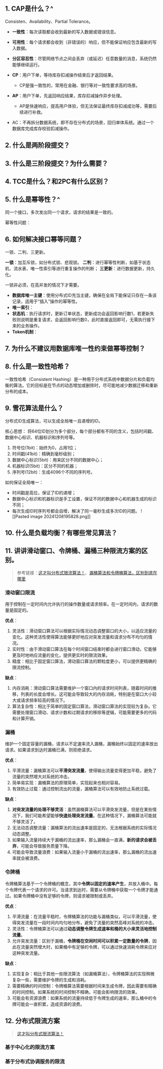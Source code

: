## 1. CAP是什么？^
Consisten、Availability、Partial Tolerance。

- **一致性**：每次读取都会收到最新的写入数据或错误信息。
- **可用性**：每个请求都会收到（非错误的）响应，但不能保证响应包含最新的写入数据。
- **分区容忍性**：尽管网络节点之间会丢弃（或延迟）任意数量的消息，系统仍然能够继续运行。

- **CP**：用户下单，等待库存扣减操作结束后才返回结果。
	- CP是强一致性的，常用在金融、银行等对一致性要求高的场景。
- **AP**：用户下单，先返回响应结果，库存扣减操作异步处理。
	- AP是快速响应，提高用户体验，但无法保证最终库存扣减成功等，需要后续进行补救。
- AC：不再拆分数据系统，即不存在分布式的场景，回归单体系统。通过一个数据库完成库存校验扣减操作。
## 2. 什么是两阶段提交？

## 3. 什么是三阶段提交？为什么需要？
## 4. TCC是什么？和2PC有什么区别？

## 5. 什么是幂等性？^
同一个接口，多次发出同一个请求，请求的结果是一致的。

幂等性问题：

## 6. 如何解决接口幂等问题？
一锁、二判、三更新。

**一锁**：加互斥锁，如分布式锁、悲观锁。
**二判**：进行幂等性判断，如基于状态机、流水表、唯一性索引等进行重复操作的判断；
**三更新**：进行数据更新，持久化。

一锁非必须，在高并发的情况下才需要。

- **数据库唯一主键**：使用分布式ID充当主键，确保在全局下能保证只存在一条该记录，适用于“插入”操作的幂等性。 
- **唯一索引**：
- **状态机**：执行请求时，更新订单状态，更新成功会返回影响行数1，若更新失败则说明是重复请求，会返回影响行数0，此时直接返回即可，无需执行接下来的业务操作。
- **Token机制**：
## 7. 为什么不建议用数据库唯一性约束做幂等控制？


## 8. 什么是一致性哈希？
一致性哈希（Consistent Hashing）是一种用于分布式系统中数据分片和负载均衡的算法。它的目标是在节点的动态增加或删除时，尽可能地减少数据迁移和重新分布的成本。
## 9. 雪花算法是什么？
分布式ID生成算法，可以生成全局唯一且递增的ID。

核心思想：
将64位ID划分为多个部分，每个部分都有不同的含义，包括时间戳、数据中心标识、机器标识和序列号等。

1. 符号位(1bit)：始终为0，占用1位；
2. 时间戳(41bit)：精确到毫秒级别；
3. 数据中心标识(5bit)：用来区分不同的数据中心；
4. 机器标识(5bit)：区分不同的机器；
5. 序列号(12bit)：生成4096个不同的序列号。

如何保证全局唯一：
- 时间戳是高位，保证了ID的递增；
- 数据中心标识和机器标识是手工设置，保证不同的数据中心和机器生成的标识不同；
- 每次生成ID时序列号都会自增，解决了同一毫秒生成多次ID的问题。
![[Pasted image 20241208195828.png]]

## 10. 什么是负载均衡？有哪些常见算法？


## 11. 讲讲滑动窗口、令牌桶、漏桶三种限流方案的区别。
>参考链接：[这才叫分布式限流算法！](https://mp.weixin.qq.com/s?__biz=MzI2NDU4OTExOQ==&mid=2247688316&idx=1&sn=163ceb7c773a4d097ae3a0790ffc4b3f&chksm=eb0d3ba602bbdcdd3a93fefecdc14865e68ee4c6f78cb5a050a2ea659fef81e267a31e1c67bf&mpshare=1&scene=1&srcid=0122KNIBvqNYi3KE8vaZAs6L&sharer_shareinfo=7f532247188329953508b2a7719a60a7&sharer_shareinfo_first=7f532247188329953508b2a7719a60a7)、[漏桶算法和令牌桶算法，区别到底在哪里](https://xie.infoq.cn/article/4a0acdd12a0f6dd4a53e0472c)

### 滑动窗口限流
用于控制在一定时间内允许执行的操作数量或请求频率。在一定时间内，请求的数量是固定的。

**优点**：
1. 灵活性：滑动窗口算法可以根据实际情况动态调整窗口的大小，以适应流量的变化。这种灵活性使得算法能够更好地应对突发流量和请求分布不均匀的情况。
2. 实时性：由于滑动窗口算法在每个时间窗口结束时都会进行窗口滑动，它能够更及时地响应流量的变化，提供更实时的限流效果。
3. 精度：相比于固定窗口算法，滑动窗口算法的颗粒度更小，可以提供更精确的限流控制。

**缺点**：
1. 内存消耗：滑动窗口算法需要维护一个窗口内的请求时间列表，随着时间的推移，列表的长度会增长。这可能会导致较大的内存消耗，特别是在窗口大小较大或请求频率较高的情况下。
2. 算法复杂性：相比于简单的固定窗口算法，滑动窗口算法的实现较为复杂。它需要处理窗口滑动、请求计数和过期请求的移除等逻辑，可能需要更多的代码和计算开销。
### 漏桶
维护一个固定容量的漏桶，请求以不定速率流入漏桶，漏桶始终以固定的速率放出请求。如果请求到达时漏桶已满，则拒绝请求。

**优点**：
1. 平滑流量：漏桶算法可以**平滑突发流量**，使得输出流量变得更加平稳，避免了流量的突然增大对系统的冲击。
2. 简单易实现：漏桶算法的原理简单，实现起来也相对容易。
3. 有效防止过载：通过控制流出的流量，漏桶算法可以有效地防止系统过载。

**缺点**：
1. **对突发流量的处理不够灵活**：虽然漏桶算法可以平滑突发流量，但是在某些情况下，我们可能希望能够**快速处理突发流量**。在这种情况下，漏桶算法可能就不够灵活了。
2. 无法动态调整流量：漏桶算法的流出速率是固定的，无法根据系统的实际情况动态调整。
3. 如果输入流量持续大于漏桶的流出速率，那么漏桶会一直满，**新的请求会被丢弃**，可能会导致服务质量下降。
4. 可能会导致流量浪费：如果输入流量小于漏桶的流出速率，那么漏桶的流出速率就会被浪费。


### 令牌桶
令牌桶算法基于一个令牌桶的概念，其中**令牌以固定的速率产生**，并放入桶中。每个令牌代表一个请求的许可。当请求到达时，需要从令牌桶中获取一个令牌才能通过。如果令牌桶中没有足够的令牌，则请求被限制或丢弃。

**优点**：
1. 平滑流量：在流量平稳时，令牌桶算法的功能与漏桶类似，可以平滑流量，使得突发流量在一段时间内均匀地分布，避免了流量的突然高峰对系统的冲击。
2. 灵活性：令牌桶算法可以通过**动态调整令牌生成速率和桶的大小来灵活地控制流量**。
3. 允许突发流量：区别于漏桶，**令牌桶在空闲时间可以积累一定数量的令牌**，因此在流量突然增大时，如果桶中有足够的令牌，可以通过快速消耗令牌来应对这种突发流量。

**缺点**：
1. 实现复杂：相比于其他一些限流算法（如漏桶算法），令牌桶算法的实现稍微复杂一些，需要维护令牌的生成和消耗。
2. 需要精确的时间控制：令牌桶算法需要根据时间来生成令牌，因此需要有精确的时间控制。如果系统的时间控制不精确，可能会影响限流的效果。
3. 可能会有资源浪费：如果系统的流量持续低于令牌生成的速率，那么桶中的令牌可能会一直积累，造成资源的浪费。

## 12. 分布式限流方案
>[这才叫分布式限流算法！](https://mp.weixin.qq.com/s?__biz=MzI2NDU4OTExOQ==&mid=2247688316&idx=1&sn=163ceb7c773a4d097ae3a0790ffc4b3f&chksm=eb0d3ba602bbdcdd3a93fefecdc14865e68ee4c6f78cb5a050a2ea659fef81e267a31e1c67bf&mpshare=1&scene=1&srcid=0122KNIBvqNYi3KE8vaZAs6L&sharer_shareinfo=7f532247188329953508b2a7719a60a7&sharer_shareinfo_first=7f532247188329953508b2a7719a60a7)
### 基于中心化的限流方案

### 基于分布式协调服务的限流
